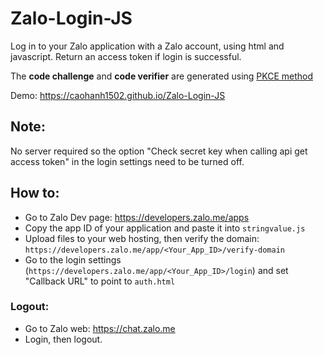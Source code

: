 # Zalo-Login-JS
Log in to your Zalo application with a Zalo account, using html and javascript. Return an access token if login is successful.

The **code challenge** and **code verifier** are generated using [PKCE method](https://www.oauth.com/oauth2-servers/pkce/)

Demo: https://caohanh1502.github.io/Zalo-Login-JS
## Note:
No server required so the option "Check secret key when calling api get access token" in the login settings need to be turned off.
## How to:
- Go to Zalo Dev page: https://developers.zalo.me/apps
- Copy the app ID of your application and paste it into ```stringvalue.js```
- Upload files to your web hosting, then verify the domain: ```https://developers.zalo.me/app/<Your_App_ID>/verify-domain```
- Go to the login settings (```https://developers.zalo.me/app/<Your_App_ID>/login```) and set "Callback URL" to point to ```auth.html``` 

### Logout:
- Go to Zalo web: https://chat.zalo.me
- Login, then logout.
